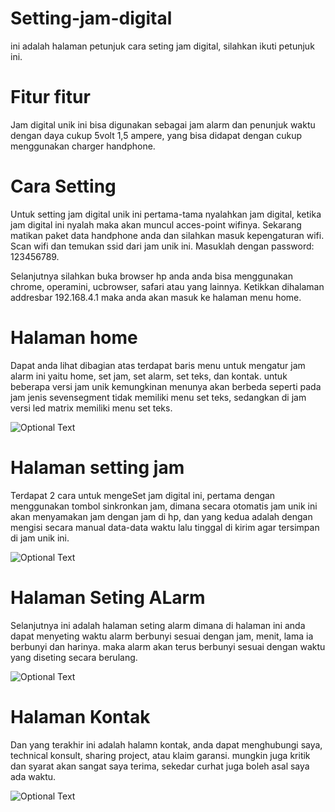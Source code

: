# Setting-jam-digital

ini adalah halaman petunjuk cara seting jam digital, silahkan ikuti petunjuk ini.

# Fitur fitur
Jam digital unik ini bisa digunakan sebagai jam alarm dan penunjuk waktu
dengan daya cukup 5volt 1,5 ampere, yang bisa didapat dengan cukup menggunakan charger handphone.

# Cara Setting
Untuk setting jam digital unik ini pertama-tama nyalahkan jam digital,
ketika jam digital ini nyalah maka akan muncul acces-point wifinya.
Sekarang matikan paket data handphone anda dan silahkan masuk kepengaturan wifi. 
Scan wifi dan temukan ssid dari jam unik ini.
Masuklah dengan password: 123456789.

Selanjutnya silahkan buka browser hp anda anda bisa menggunakan chrome, operamini, ucbrowser, safari atau yang lainnya.
Ketikkan dihalaman addresbar 192.168.4.1 maka anda akan masuk ke halaman menu home.

# Halaman home
Dapat anda lihat dibagian atas terdapat baris menu untuk mengatur jam alarm ini yaitu home, set jam, set alarm, set teks, dan kontak.
untuk beberapa versi jam unik kemungkinan menunya akan berbeda seperti pada jam jenis sevensegment tidak memiliki menu set teks,
sedangkan di jam versi led matrix memiliki menu set teks.

![Optional Text](../main/home.jpeg)


# Halaman setting jam
Terdapat 2 cara untuk mengeSet jam digital ini, pertama dengan menggunakan tombol sinkronkan jam, dimana secara otomatis
jam unik ini akan menyamakan jam dengan jam di hp, dan yang kedua adalah dengan mengisi secara manual data-data waktu lalu
tinggal di kirim agar tersimpan di jam unik ini.

![Optional Text](../main/setjam.jpeg)


# Halaman Seting ALarm
Selanjutnya ini adalah halaman seting alarm dimana di halaman ini anda dapat menyeting waktu alarm berbunyi sesuai dengan jam, menit, lama ia berbunyi dan harinya.
maka alarm akan terus berbunyi sesuai dengan waktu yang diseting secara berulang.

![Optional Text](../main/set_alarm.jpeg)


# Halaman Kontak
Dan yang terakhir ini adalah halamn kontak, anda dapat menghubungi saya, technical konsult, sharing project, atau klaim garansi. mungkin juga kritik dan syarat akan sangat saya terima, sekedar curhat juga boleh asal saya ada waktu.  

![Optional Text](../main/kontak.jpeg)



